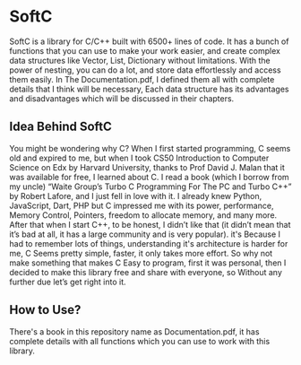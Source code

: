 # SoftC

SoftC is a library for C/C++ built with 6500+ lines of code. It has a bunch of functions that you can use to make your work easier, and create complex data structures like Vector, List, Dictionary without limitations. With the power of nesting, you can do a lot, and store data effortlessly and access them easily. In The Documentation.pdf, I defined them all with complete details that I think will be necessary, Each data structure has its advantages and disadvantages which will be discussed in their chapters.

## Idea Behind SoftC

You might be wondering why C? When I first started programming, C seems
old and expired to me, but when I took CS50 Introduction to Computer Science on
Edx by Harvard University, thanks to Prof David J. Malan that it was available for
free, I learned about C. I read a book (which I borrow from my uncle) “Waite
Group’s Turbo C Programming For The PC and Turbo C++” by Robert Lafore,
and I just fell in love with it. I already knew Python, JavaScript, Dart, PHP but C
impressed me with its power, performance, Memory Control, Pointers, freedom to
allocate memory, and many more. After that when I start C++, to be honest, I
didn’t like that (it didn’t mean that it’s bad at all, it has a large community and is
very popular). it's Because I had to remember lots of things, understanding it's
architecture is harder for me, C Seems pretty simple, faster, it only takes more
effort. So why not make something that makes C Easy to program, first it was
personal, then I decided to make this library free and share with everyone, so
Without any further due let’s get right into it.

## How to Use?

There's a book in this repository name as Documentation.pdf, it has complete details with all functions which you can use to work with this library.
